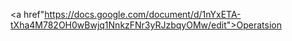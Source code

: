 
<a href"https://docs.google.com/document/d/1nYxETA-tXha4M782OH0wBwjq1NnkzFNr3yRJzbqyOMw/edit">Operatsion</a>
